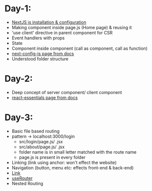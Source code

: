 # Day-1:
- [NextJS js installation & configuration](https://nextjs.org/docs/getting-started/installation)
- Making component inside page.js (Home page) & reusing it
- 'use client' directive in parent component for CSR
- Event handlers with props
- State
- Component inside component (call as component, call as function)
- [next-config-js page from docs](https://nextjs.org/docs/app/api-reference/next-config-js)
- Understood folder structure

# Day-2:
- Deep concept of server component/ client component
- [react-essentials page from docs](https://nextjs.org/docs/getting-started/react-essentials)

# Day-3:
- Basic file based routing
- pattern -> localhost:3000/login
    - src/login/page.js/ .jsx
    - src/about/page.js/ .jsx
    - folder name is in small letter matched with the route name
    - page.js is present in every folder
- Linking (link using anchor: won't effect the website)
- Navigation (button, menu etc: effects front-end & back-end)
- [Link](https://nextjs.org/docs/app/building-your-application/routing/linking-and-navigating)
- [useRouter](https://nextjs.org/docs/app/api-reference/functions/use-router)
- Nested Routing


